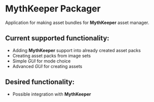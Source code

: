 # **MythKeeper** Packager
Application for making asset bundles for **MythKeeper** asset manager.

## Current supported functionality:

- Adding **MythKeeper** support into already created asset packs
- Creating asset packs from image sets
- Simple _GUI_ for mode choice
- Advanced _GUI_ for creating assets

## Desired functionality:
- Possible integration with **MythKeeper**
